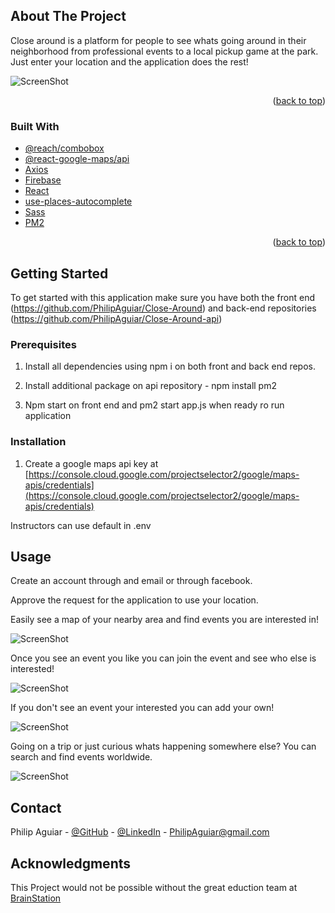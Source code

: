 <!-- ABOUT THE PROJECT -->
## About The Project

Close around is a platform for people to see whats going around in their neighborhood from professional events to a local pickup game at the park. Just enter your location and the application does the rest!

![ScreenShot](./public/example.png)

<p align="right">(<a href="#top">back to top</a>)</p>

### Built With

* [@reach/combobox](https://reach.tech/combobox/)
* [@react-google-maps/api](https://www.npmjs.com/package/@react-google-maps/api)
* [Axios](https://www.npmjs.com/package/axios)
* [Firebase](https://firebase.google.com/)
* [React](https://reactjs.org/)
* [use-places-autocomplete](https://www.npmjs.com/package/use-places-autocomplete)
* [Sass](https://sass-lang.com/)
* [PM2](https://pm2.keymetrics.io/)


<p align="right">(<a href="#top">back to top</a>)</p>



<!-- GETTING STARTED -->
## Getting Started

To get started with this application make sure you have both the front end (https://github.com/PhilipAguiar/Close-Around) and back-end repositories (https://github.com/PhilipAguiar/Close-Around-api)

### Prerequisites

1) Install all dependencies using npm i on both front and back end repos.

2) Install additional package on api repository - npm install pm2

3) Npm start on front end and pm2 start app.js when ready ro run application

### Installation

1. Create a google maps api key at [https://console.cloud.google.com/projectselector2/google/maps-apis/credentials](https://console.cloud.google.com/projectselector2/google/maps-apis/credentials)

Instructors can use default in .env

<!-- USAGE EXAMPLES -->
## Usage

Create an account through and email or through facebook.

Approve the request for the application to use your location.

Easily see a map of your nearby area and find events you are interested in!

![ScreenShot](./public/example2.png)

Once you see an event you like you can join the event and see who else is interested!

![ScreenShot](./public/paintNight.png)

If you don't see an event your interested you can add your own!

![ScreenShot](./public/example.png)

Going on a trip or just curious whats happening somewhere else? You can search and find events worldwide.

![ScreenShot](./public/sanFran.png)

<!-- CONTACT -->
## Contact

Philip Aguiar - [@GitHub](https://github.com/PhilipAguiar) - 
[@LinkedIn](https://www.linkedin.com/in/philip-aguiar/) -
PhilipAguiar@gmail.com



<!-- ACKNOWLEDGMENTS -->
## Acknowledgments

This Project would not be possible without the great eduction team at [BrainStation](https://brainstation.io/)
